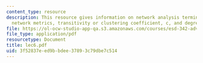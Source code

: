 ```yaml
---
content_type: resource
description: This resource gives information on network analysis terminology -notated,
  network metrics, transitivity or clustering coefficient, c, and degree distributions.
file: https://ol-ocw-studio-app-qa.s3.amazonaws.com/courses/esd-342-advanced-system-architecture-spring-2006/3f52837eed9bbdee37893c79dbe7c514_lec6.pdf
file_type: application/pdf
resourcetype: Document
title: lec6.pdf
uid: 3f52837e-ed9b-bdee-3789-3c79dbe7c514
---
```

